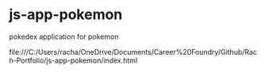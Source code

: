 # js-app-pokemon
pokedex application for pokemon

file:///C:/Users/racha/OneDrive/Documents/Career%20Foundry/Github/Rach-Portfolio/js-app-pokemon/index.html
